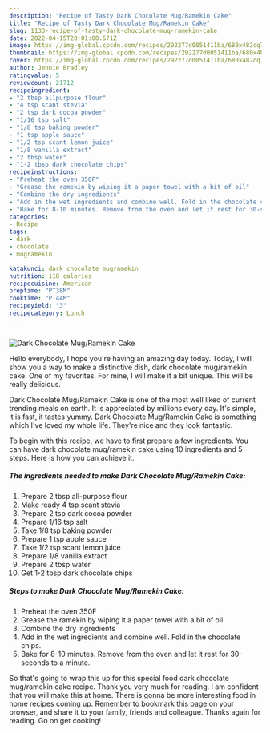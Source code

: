 ```yaml
---
description: "Recipe of Tasty Dark Chocolate Mug/Ramekin Cake"
title: "Recipe of Tasty Dark Chocolate Mug/Ramekin Cake"
slug: 1133-recipe-of-tasty-dark-chocolate-mug-ramekin-cake
date: 2022-04-15T20:01:00.571Z
image: https://img-global.cpcdn.com/recipes/292277d0051411ba/680x482cq70/dark-chocolate-mugramekin-cake-recipe-main-photo.jpg
thumbnail: https://img-global.cpcdn.com/recipes/292277d0051411ba/680x482cq70/dark-chocolate-mugramekin-cake-recipe-main-photo.jpg
cover: https://img-global.cpcdn.com/recipes/292277d0051411ba/680x482cq70/dark-chocolate-mugramekin-cake-recipe-main-photo.jpg
author: Jennie Bradley
ratingvalue: 5
reviewcount: 21712
recipeingredient:
- "2 tbsp allpurpose flour"
- "4 tsp scant stevia"
- "2 tsp dark cocoa powder"
- "1/16 tsp salt"
- "1/8 tsp baking powder"
- "1 tsp apple sauce"
- "1/2 tsp scant lemon juice"
- "1/8 vanilla extract"
- "2 tbsp water"
- "1-2 tbsp dark chocolate chips"
recipeinstructions:
- "Preheat the oven 350F"
- "Grease the ramekin by wiping it a paper towel with a bit of oil"
- "Combine the dry ingredients"
- "Add in the wet ingredients and combine well. Fold in the chocolate chips."
- "Bake for 8-10 minutes. Remove from the oven and let it rest for 30-seconds to a minute."
categories:
- Recipe
tags:
- dark
- chocolate
- mugramekin

katakunci: dark chocolate mugramekin 
nutrition: 118 calories
recipecuisine: American
preptime: "PT38M"
cooktime: "PT44M"
recipeyield: "3"
recipecategory: Lunch

---
```



![Dark Chocolate Mug/Ramekin Cake](https://img-global.cpcdn.com/recipes/292277d0051411ba/680x482cq70/dark-chocolate-mugramekin-cake-recipe-main-photo.jpg)

Hello everybody, I hope you're having an amazing day today. Today, I will show you a way to make a distinctive dish, dark chocolate mug/ramekin cake. One of my favorites. For mine, I will make it a bit unique. This will be really delicious.



Dark Chocolate Mug/Ramekin Cake is one of the most well liked of current trending meals on earth. It is appreciated by millions every day. It's simple, it is fast, it tastes yummy. Dark Chocolate Mug/Ramekin Cake is something which I've loved my whole life. They're nice and they look fantastic.


To begin with this recipe, we have to first prepare a few ingredients. You can have dark chocolate mug/ramekin cake using 10 ingredients and 5 steps. Here is how you can achieve it.

<!--inarticleads1-->

##### The ingredients needed to make Dark Chocolate Mug/Ramekin Cake:

1. Prepare 2 tbsp all-purpose flour
1. Make ready 4 tsp scant stevia
1. Prepare 2 tsp dark cocoa powder
1. Prepare 1/16 tsp salt
1. Take 1/8 tsp baking powder
1. Prepare 1 tsp apple sauce
1. Take 1/2 tsp scant lemon juice
1. Prepare 1/8 vanilla extract
1. Prepare 2 tbsp water
1. Get 1-2 tbsp dark chocolate chips




<!--inarticleads2-->

##### Steps to make Dark Chocolate Mug/Ramekin Cake:

1. Preheat the oven 350F
1. Grease the ramekin by wiping it a paper towel with a bit of oil
1. Combine the dry ingredients
1. Add in the wet ingredients and combine well. Fold in the chocolate chips.
1. Bake for 8-10 minutes. Remove from the oven and let it rest for 30-seconds to a minute.




So that's going to wrap this up for this special food dark chocolate mug/ramekin cake recipe. Thank you very much for reading. I am confident that you will make this at home. There is gonna be more interesting food in home recipes coming up. Remember to bookmark this page on your browser, and share it to your family, friends and colleague. Thanks again for reading. Go on get cooking!
